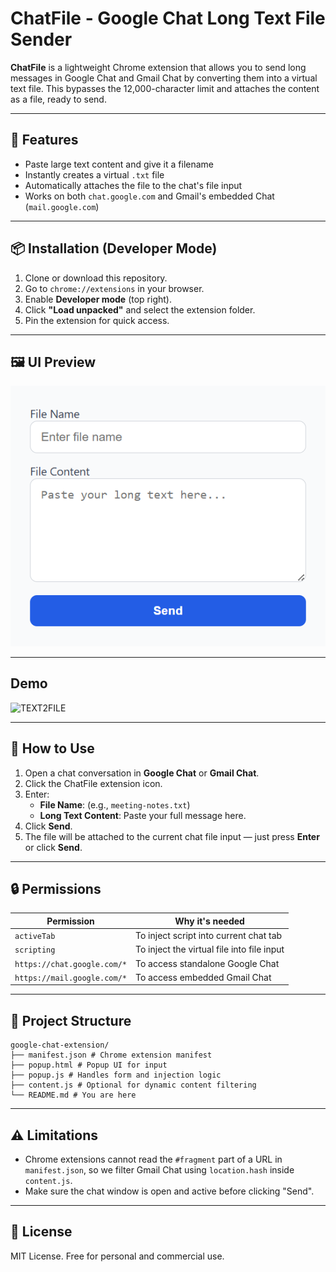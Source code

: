 # ChatFile - Google Chat Long Text File Sender

**ChatFile** is a lightweight Chrome extension that allows you to send long messages in Google Chat and Gmail Chat by converting them into a virtual text file. This bypasses the 12,000-character limit and attaches the content as a file, ready to send.

---

## 🚀 Features

- Paste large text content and give it a filename
- Instantly creates a virtual `.txt` file
- Automatically attaches the file to the chat's file input
- Works on both `chat.google.com` and Gmail's embedded Chat (`mail.google.com`)

---

## 📦 Installation (Developer Mode)

1. Clone or download this repository.
2. Go to `chrome://extensions` in your browser.
3. Enable **Developer mode** (top right).
4. Click **"Load unpacked"** and select the extension folder.
5. Pin the extension for quick access.

---

## 🖼️ UI Preview

![TEXT2FILE](text2file.png)


---


## Demo

![TEXT2FILE](text2file.gif)


---

## 🧪 How to Use

1. Open a chat conversation in **Google Chat** or **Gmail Chat**.
2. Click the ChatFile extension icon.
3. Enter:
   - **File Name**: (e.g., `meeting-notes.txt`)
   - **Long Text Content**: Paste your full message here.
4. Click **Send**.
5. The file will be attached to the current chat file input — just press **Enter** or click **Send**.

---

## 🔒 Permissions

| Permission                  | Why it's needed                            |
| --------------------------- | ------------------------------------------ |
| `activeTab`                 | To inject script into current chat tab     |
| `scripting`                 | To inject the virtual file into file input |
| `https://chat.google.com/*` | To access standalone Google Chat           |
| `https://mail.google.com/*` | To access embedded Gmail Chat              |

---

## 📁 Project Structure

```
google-chat-extension/
├── manifest.json # Chrome extension manifest
├── popup.html # Popup UI for input
├── popup.js # Handles form and injection logic
├── content.js # Optional for dynamic content filtering
└── README.md # You are here
```

---

## ⚠️ Limitations

- Chrome extensions cannot read the `#fragment` part of a URL in `manifest.json`, so we filter Gmail Chat using `location.hash` inside `content.js`.
- Make sure the chat window is open and active before clicking "Send".

---

## 📄 License

MIT License. Free for personal and commercial use.

